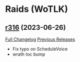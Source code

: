 # <DBM> Raids (WoTLK)

## [r316](https://github.com/DeadlyBossMods/DBM-WotLK/tree/r316) (2023-06-26)
[Full Changelog](https://github.com/DeadlyBossMods/DBM-WotLK/compare/r315...r316) [Previous Releases](https://github.com/DeadlyBossMods/DBM-WotLK/releases)

- Fix typo on ScheduleVoice  
- wrath toc bump  
